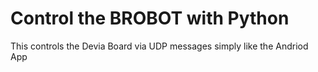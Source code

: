 # Control the BROBOT with Python

This controls the Devia Board via UDP messages simply like the Andriod App